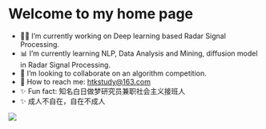 # Welcome to my home page

- 👨‍💻 I’m currently working on Deep learning based Radar Signal Processing.
- 📊 I’m currently learning NLP, Data Analysis and Mining, diffusion model in Radar Signal Processing.
- 👯 I’m looking to collaborate on an algorithm competition.
- 📧 How to reach me: [htkstudy@163.com](https://mail.163.com/)
- ✨ Fun fact: 知名白日做梦研究员兼职社会主义接班人
- ✨ 成人不自在，自在不成人

![](https://github-readme-stats.vercel.app/api?username=Armorhtk)
